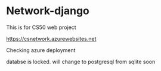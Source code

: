 # Network-django

This is for CS50 web project

https://csnetwork.azurewebsites.net

Checking azure deployment

databse is locked. 
will change to postgresql from sqlite soon
